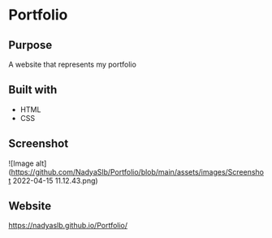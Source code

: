 # Portfolio

## Purpose
A website that represents my portfolio

## Built with
* HTML
* CSS

## Screenshot
![Image alt](https://github.com/NadyaSlb/Portfolio/blob/main/assets/images/Screenshot 2022-04-15 11.12.43.png)

## Website
https://nadyaslb.github.io/Portfolio/
